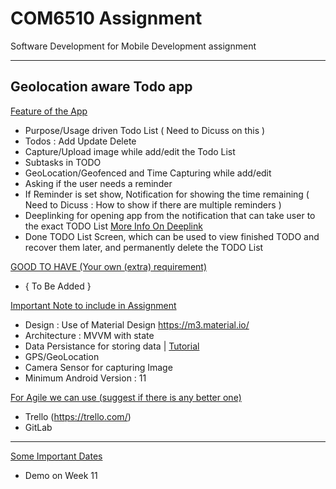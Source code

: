 # COM6510 Assignment

Software Development for Mobile Development assignment

---
## Geolocation aware Todo app

<ins>Feature of the App</ins>
* Purpose/Usage driven Todo List ( Need to Dicuss on this )
* Todos : Add Update Delete
* Capture/Upload image while add/edit the Todo List
* Subtasks in TODO
* GeoLocation/Geofenced and Time Capturing while add/edit 
* Asking if the user needs a reminder 
* If Reminder is set show, Notification for showing the time remaining  (  Need to Dicuss : How to show if there are multiple reminders )
* Deeplinking for opening app from the notification that can take user to the exact TODO List [More Info On Deeplink]( https://developer.android.com/training/app-links/deep-linking )
* Done TODO List Screen, which can be used to view finished TODO and recover them later, and permanently delete the TODO List

<ins> GOOD TO HAVE (Your own (extra) requirement) <ins>
* { To Be Added } 
  
<ins>Important Note to include in Assignment </ins>
* Design : Use of Material Design https://m3.material.io/
* Architecture : MVVM with state
* Data Persistance for storing data | [Tutorial](https://developer.android.com/courses/android-basics-kotlin/unit-5)
* GPS/GeoLocation
* Camera Sensor for capturing Image
* Minimum Android Version : 11

<ins>For Agile we can use (suggest if there is any better one) </ins>
* Trello (https://trello.com/)
* GitLab



----
<ins> Some Important Dates </ins>
- Demo on Week 11


